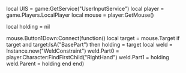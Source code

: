 local UIS = game:GetService("UserInputService")
local player = game.Players.LocalPlayer
local mouse = player:GetMouse()

local holding = nil

mouse.Button1Down:Connect(function()
	local target = mouse.Target
	if target and target:IsA("BasePart") then
		holding = target
		local weld = Instance.new("WeldConstraint")
		weld.Part0 = player.Character:FindFirstChild("RightHand")
		weld.Part1 = holding
		weld.Parent = holding
	end
end)
